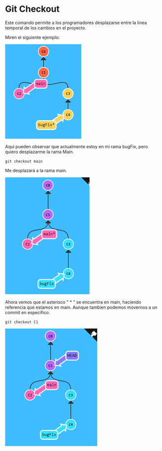# Git Checkout

Este comando permite a los programadores desplazarse entre la linea temporal de los cambios en el proyecto.

Miren el siguiente ejemplo:

![](./img/Checkout1.PNG)

Aqui pueden observar que actualmente estoy en mi rama bugFix, pero quiero desplazarme la rama Main.

~~~
git checkout main
~~~

Me desplazará a la rama main.

![](./img/Checkout2.PNG)


Ahora vemos que el asterisco " * " se encuentra en main, haciendo referencia que estamos en main. Aunque tambien podemos movernos a un commit en especifico.

~~~
git checkout C1
~~~

![](./img/Checkout3.PNG)


